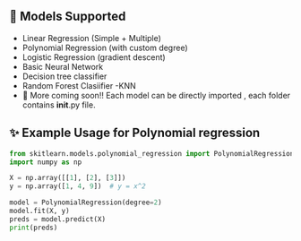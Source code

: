 ## 📘 Models Supported

- Linear Regression (Simple + Multiple)
- Polynomial Regression (with custom degree)
- Logistic Regression (gradient descent)
- Basic Neural Network 
- Decision tree classifier
- Random Forest Clasiifier
-KNN
- 🚧 More coming soon!!
Each model can be directly imported , each folder contains __init__.py file.
## ✨ Example Usage for Polynomial regression

```python
from skitlearn.models.polynomial_regression import PolynomialRegression
import numpy as np

X = np.array([[1], [2], [3]])
y = np.array([1, 4, 9])  # y = x^2

model = PolynomialRegression(degree=2)
model.fit(X, y)
preds = model.predict(X)
print(preds)
